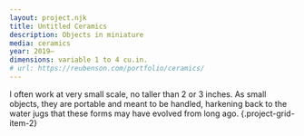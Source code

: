 ```yaml
---
layout: project.njk
title: Untitled Ceramics
description: Objects in miniature
media: ceramics
year: 2019—
dimensions: variable 1 to 4 cu.in.
# url: https://reubenson.com/portfolio/ceramics/
---
```


<!-- they fit easily in the hand, such that they can be brought closer within one's field of vision, as if a small creature. -->

I often work at very small scale, no taller than 2 or 3 inches. As small objects, they are portable and meant to be handled, harkening back to the water jugs that these forms may have evolved from long ago.
{.project-grid-item-2}

<!-- which creates an intimacy of experience that can be difficult with larger sculpture that interacts on the scale of architecture or environment. -->

<figure class="project-grid-item-4">
  <img src="/public/ceramics/ceramics-lede-1.jpg" class="" alt="">
</figure>
<!-- <figure class="project-grid-item-2">
  <img src="https://reubenson-portfolio.s3.us-east-1.amazonaws.com/assets/ceramics_casa-mug.jpg" class="double" alt="photo of a carved mug">
</figure> -->
<!-- <figure class="project-grid-item-2">
  <img src="https://reubenson-portfolio.s3.us-east-1.amazonaws.com/assets/ceramics_rock-rattle.jpg" alt="">
</figure> -->
<!-- <figure class="project-grid-item-2">
  <img src="https://reubenson-portfolio.s3.us-east-1.amazonaws.com/assets/ceramics_bud-vase.jpg" alt="">
</figure> -->
<!-- <figure class="project-grid-item-2">
  <img src="https://reubenson-portfolio.s3.us-east-1.amazonaws.com/assets/ceramics/tiny-vase-st2.JPG" alt="">
</figure> -->
<!-- <figure class="project-grid-item-2">
  <img src="https://reubenson-portfolio.s3.us-east-1.amazonaws.com/assets/ceramics_small-creamer.jpg" alt="">
</figure> -->
<figure class="project-grid-item-2 square-crop">
  <img src="/public/ceramics/ceramics-26.jpg" class="" alt="">
</figure>
<figure class="project-grid-item-2 square-crop">
  <img src="/public/ceramics/ceramics-24.jpg" class="" alt="">
</figure>
<figure class="project-grid-item-2 square-crop">
  <img src="/public/ceramics/ceramics-11.jpg" class="" alt="">
</figure>
<figure class="project-grid-item-2 square-crop">
  <img src="/public/ceramics/ceramics-13.jpg" class="" alt="">
</figure>
<figure class="project-grid-item-2 square-crop">
  <img src="/public/ceramics/ceramics-14.jpg" class="" alt="">
</figure>
<figure class="project-grid-item-2 square-crop">
  <img src="/public/ceramics/ceramics-2.jpg" class="" alt="">
</figure>
<figure class="project-grid-item-3">
  <img src="/public/ceramics/ceramics-3.jpg" class="" alt="">
</figure>

<figure class="project-grid-item-3">
  <img src="/public/ceramics/ceramics-10.jpg" class="" alt="">
</figure>
<figure class="project-grid-item-2 square-crop">
  <img src="/public/ceramics/ceramics-4.jpg" class="" alt="">
</figure>
<figure class="project-grid-item-2 square-crop">
  <img src="/public/ceramics/ceramics-20.jpg" class="" alt="">
</figure>
<figure class="project-grid-item-2 square-crop">
  <img src="/public/ceramics/ceramics-12.jpg" class="" alt="">
</figure>
<figure class="project-grid-item-1">
  <img src="/public/ceramics/ceramics-8.jpg" class="" alt="">
</figure>
<figure class="project-grid-item-1">
  <img src="/public/ceramics/ceramics-9.jpg" class="" alt="">
</figure>
<figure class="project-grid-item-1">
  <img src="/public/ceramics/ceramics-7.jpg" class="" alt="">
</figure>
<figure class="project-grid-item-1">
  <img src="/public/ceramics/ceramics-15.jpg" class="" alt="">
</figure>
<figure class="project-grid-item-1">
  <img src="/public/ceramics/ceramics-17.jpg" class="" alt="">
</figure>
<figure class="project-grid-item-1">
  <img src="/public/ceramics/ceramics-18.jpg" class="" alt="">
</figure>
 <figure class="project-grid-item-1 square-crop">
  <img src="/public/ceramics/ceramics-19.jpg" class="" alt="">
</figure>
<figure class="project-grid-item-1 square-crop">
  <img src="/public/ceramics/ceramics-5.jpg" class="" alt="">
</figure>
<figure class="project-grid-item-1 square-crop">
  <img src="/public/ceramics/ceramics-21.jpg" class="" alt="">
</figure>
<figure class="project-grid-item-1 square-crop">
  <img src="/public/ceramics/ceramics-22.jpg" class="" alt="">
</figure>
<figure class="project-grid-item-1 square-crop">
  <img src="/public/ceramics/ceramics-23.jpg" class="" alt="">
</figure>
<figure class="project-grid-item-1 square-crop">
  <img src="/public/ceramics/ceramics-6.jpg" class="" alt="">
</figure>
<figure class="project-grid-item-1 square-crop">
  <img src="/public/ceramics/ceramics-30.jpg" class="" alt="">
</figure>
<figure class="project-grid-item-1 square-crop">
  <img src="/public/ceramics/ceramics-29.jpg" class="" alt="">
</figure>
<figure class="project-grid-item-1 square-crop">
  <img src="/public/ceramics/ceramics-28.jpg" class="" alt="">
</figure>
<figure class="project-grid-item-1 square-crop">
  <img src="/public/ceramics/ceramics-27.jpg" class="" alt="">
</figure>
<figure class="project-grid-item-1 square-crop">
  <img src="/public/ceramics/ceramics-1.jpg" class="" alt="">
</figure>
<figure class="project-grid-item-1 square-crop">
  <img src="/public/ceramics/ceramics-25.jpg" class="" alt="">
</figure>
<!-- ... throwing the inside of the pot ... -->

<!-- And as with playing music, I'm thrilled by the tactile aspects of being able to think through my hands. -->

<!-- Looking back, my <a href="https://reubenson.com/weaving">Weaving Music</a> project is perhaps the clearest bridge from my sound-based work to ceramics. -->
